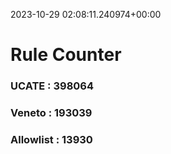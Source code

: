 2023-10-29 02:08:11.240974+00:00
# Rule Counter 
 ### UCATE : 398064

 ### Veneto : 193039

 ### Allowlist : 13930